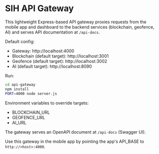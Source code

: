 # SIH API Gateway

This lightweight Express-based API gateway proxies requests from the mobile app and dashboard to the backend services (blockchain, geofence, AI) and serves API documentation at `/api-docs`.

Default config:
- Gateway: http://localhost:4000
- Blockchain (default target): http://localhost:3001
- Geofence (default target): http://localhost:3002
- AI (default target): http://localhost:8090

Run:

```bash
cd api-gateway
npm install
PORT=4000 node server.js
```

Environment variables to override targets:
- BLOCKCHAIN_URL
- GEOFENCE_URL
- AI_URL

The gateway serves an OpenAPI document at `/api-docs` (Swagger UI).

Use this gateway in the mobile app by pointing the app's API_BASE to `http://<host>:4000`.

